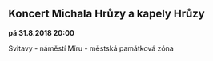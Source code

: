 ## Koncert Michala Hrůzy a kapely Hrůzy

**pá 31.8.2018 20:00**

Svitavy - náměstí Míru - městská památková zóna